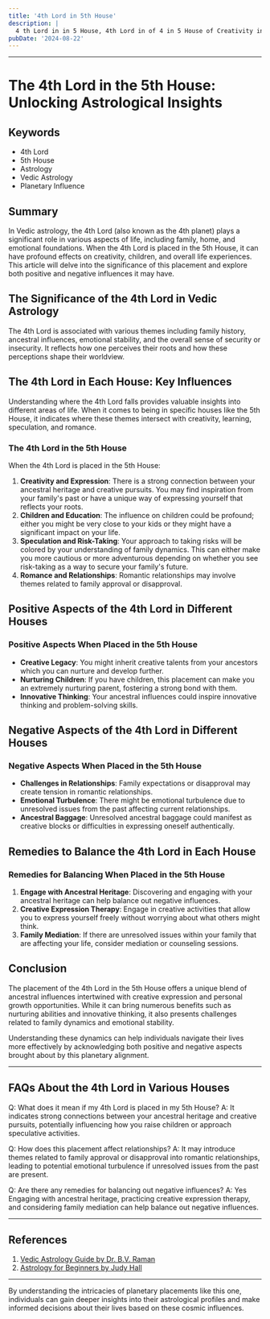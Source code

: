```yaml
---
title: '4th Lord in 5th House'
description: |
  4 th Lord in in 5 House, 4th Lord in of 4 in 5 House of Creativity in Vedic astrology
pubDate: '2024-08-22'
---
```


---

# The 4th Lord in the 5th House: Unlocking Astrological Insights

## Keywords
- 4th Lord
- 5th House
- Astrology
- Vedic Astrology
- Planetary Influence

## Summary
In Vedic astrology, the 4th Lord (also known as the 4th planet) plays a significant role in various aspects of life, including family, home, and emotional foundations. When the 4th Lord is placed in the 5th House, it can have profound effects on creativity, children, and overall life experiences. This article will delve into the significance of this placement and explore both positive and negative influences it may have.

## The Significance of the 4th Lord in Vedic Astrology
The 4th Lord is associated with various themes including family history, ancestral influences, emotional stability, and the overall sense of security or insecurity. It reflects how one perceives their roots and how these perceptions shape their worldview.

## The 4th Lord in Each House: Key Influences
Understanding where the 4th Lord falls provides valuable insights into different areas of life. When it comes to being in specific houses like the 5th House, it indicates where these themes intersect with creativity, learning, speculation, and romance.

### The 4th Lord in the 5th House
When the 4th Lord is placed in the 5th House:
1. **Creativity and Expression**: There is a strong connection between your ancestral heritage and creative pursuits. You may find inspiration from your family's past or have a unique way of expressing yourself that reflects your roots.
2. **Children and Education**: The influence on children could be profound; either you might be very close to your kids or they might have a significant impact on your life.
3. **Speculation and Risk-Taking**: Your approach to taking risks will be colored by your understanding of family dynamics. This can either make you more cautious or more adventurous depending on whether you see risk-taking as a way to secure your family's future.
4. **Romance and Relationships**: Romantic relationships may involve themes related to family approval or disapproval.

## Positive Aspects of the 4th Lord in Different Houses
### Positive Aspects When Placed in the 5th House
- **Creative Legacy**: You might inherit creative talents from your ancestors which you can nurture and develop further.
- **Nurturing Children**: If you have children, this placement can make you an extremely nurturing parent, fostering a strong bond with them.
- **Innovative Thinking**: Your ancestral influences could inspire innovative thinking and problem-solving skills.

## Negative Aspects of the 4th Lord in Different Houses
### Negative Aspects When Placed in the 5th House
- **Challenges in Relationships**: Family expectations or disapproval may create tension in romantic relationships.
- **Emotional Turbulence**: There might be emotional turbulence due to unresolved issues from the past affecting current relationships.
- **Ancestral Baggage**: Unresolved ancestral baggage could manifest as creative blocks or difficulties in expressing oneself authentically.

## Remedies to Balance the 4th Lord in Each House
### Remedies for Balancing When Placed in the 5th House
1. **Engage with Ancestral Heritage**: Discovering and engaging with your ancestral heritage can help balance out negative influences.
2. **Creative Expression Therapy**: Engage in creative activities that allow you to express yourself freely without worrying about what others might think.
3. **Family Mediation**: If there are unresolved issues within your family that are affecting your life, consider mediation or counseling sessions.

## Conclusion
The placement of the 4th Lord in the 5th House offers a unique blend of ancestral influences intertwined with creative expression and personal growth opportunities. While it can bring numerous benefits such as nurturing abilities and innovative thinking, it also presents challenges related to family dynamics and emotional stability.

Understanding these dynamics can help individuals navigate their lives more effectively by acknowledging both positive and negative aspects brought about by this planetary alignment.

---

## FAQs About the 4th Lord in Various Houses

Q: What does it mean if my 4th Lord is placed in my 5th House?
A: It indicates strong connections between your ancestral heritage and creative pursuits, potentially influencing how you raise children or approach speculative activities.

Q: How does this placement affect relationships?
A: It may introduce themes related to family approval or disapproval into romantic relationships, leading to potential emotional turbulence if unresolved issues from the past are present.

Q: Are there any remedies for balancing out negative influences?
A: Yes Engaging with ancestral heritage, practicing creative expression therapy, and considering family mediation can help balance out negative influences.

---

## References

1. [Vedic Astrology Guide by Dr. B.V. Raman](https://www.amazon.com/Vedic-Astrology-Guide-Dr-B-V-Raman/dp/8121504419)
2. [Astrology for Beginners by Judy Hall](https://www.amazon.com/Astrology-Beginners-Judy-Hall/dp/1402778854)

---

By understanding the intricacies of planetary placements like this one, individuals can gain deeper insights into their astrological profiles and make informed decisions about their lives based on these cosmic influences.